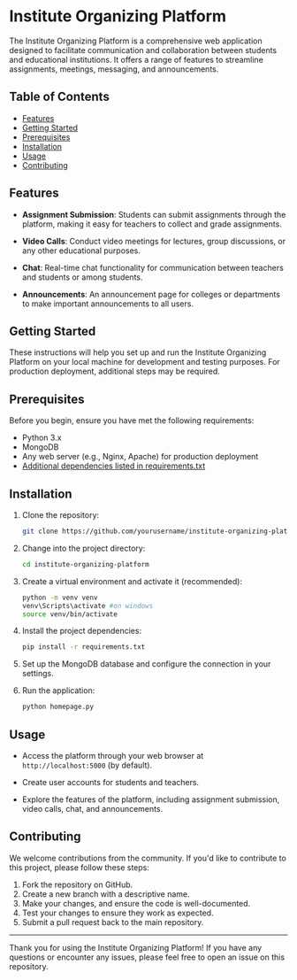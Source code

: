 # Institute Organizing Platform

The Institute Organizing Platform is a comprehensive web application designed to facilitate communication and collaboration between students and educational institutions. It offers a range of features to streamline assignments, meetings, messaging, and announcements.

## Table of Contents

- [Features](#features)
- [Getting Started](#getting-started)
- [Prerequisites](#prerequisites)
- [Installation](#installation)
- [Usage](#usage)
- [Contributing](#contributing)

## Features

- **Assignment Submission**: Students can submit assignments through the platform, making it easy for teachers to collect and grade assignments.

- **Video Calls**: Conduct video meetings for lectures, group discussions, or any other educational purposes.

- **Chat**: Real-time chat functionality for communication between teachers and students or among students.

- **Announcements**: An announcement page for colleges or departments to make important announcements to all users.

## Getting Started

These instructions will help you set up and run the Institute Organizing Platform on your local machine for development and testing purposes. For production deployment, additional steps may be required.

## Prerequisites

Before you begin, ensure you have met the following requirements:

- Python 3.x
- MongoDB
- Any web server (e.g., Nginx, Apache) for production deployment
- [Additional dependencies listed in requirements.txt](requirements.txt)

## Installation

1. Clone the repository:

   ```bash
   git clone https://github.com/yourusername/institute-organizing-platform.git
   ```

2. Change into the project directory:

   ```bash
   cd institute-organizing-platform
   ```

3. Create a virtual environment and activate it (recommended):

   ```bash
   python -m venv venv
   venv\Scripts\activate #on windows
   source venv/bin/activate   
   ```

4. Install the project dependencies:

   ```bash
   pip install -r requirements.txt
   ```

5. Set up the MongoDB database and configure the connection in your settings.

6. Run the application:

   ```bash
   python homepage.py
   ```

## Usage

- Access the platform through your web browser at `http://localhost:5000` (by default).

- Create user accounts for students and teachers.

- Explore the features of the platform, including assignment submission, video calls, chat, and announcements.

## Contributing

We welcome contributions from the community. If you'd like to contribute to this project, please follow these steps:

1. Fork the repository on GitHub.
2. Create a new branch with a descriptive name.
3. Make your changes, and ensure the code is well-documented.
4. Test your changes to ensure they work as expected.
5. Submit a pull request back to the main repository.

---

Thank you for using the Institute Organizing Platform! If you have any questions or encounter any issues, please feel free to open an issue on this repository.